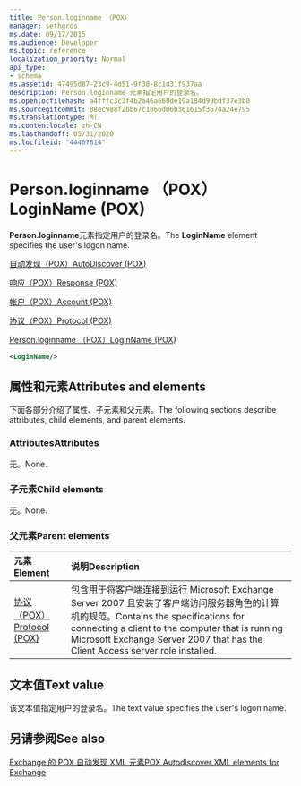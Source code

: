 ```yaml
---
title: Person.loginname （POX）
manager: sethgros
ms.date: 09/17/2015
ms.audience: Developer
ms.topic: reference
localization_priority: Normal
api_type:
- schema
ms.assetid: 47495d87-23c9-4d51-9f38-8c1d31f937aa
description: Person.loginname 元素指定用户的登录名。
ms.openlocfilehash: a4fffc3c3f4b2a46a660de19a184d99bdf37e3b0
ms.sourcegitcommit: 88ec988f2bb67c1866d06b361615f3674a24e795
ms.translationtype: MT
ms.contentlocale: zh-CN
ms.lasthandoff: 05/31/2020
ms.locfileid: "44467814"
---
```

# <a name="loginname-pox"></a><span data-ttu-id="9cd70-103">Person.loginname （POX）</span><span class="sxs-lookup"><span data-stu-id="9cd70-103">LoginName (POX)</span></span>

<span data-ttu-id="9cd70-104">**Person.loginname**元素指定用户的登录名。</span><span class="sxs-lookup"><span data-stu-id="9cd70-104">The **LoginName** element specifies the user's logon name.</span></span> 
  
[<span data-ttu-id="9cd70-105">自动发现（POX）</span><span class="sxs-lookup"><span data-stu-id="9cd70-105">AutoDiscover (POX)</span></span>](autodiscover-pox.md)
  
[<span data-ttu-id="9cd70-106">响应（POX）</span><span class="sxs-lookup"><span data-stu-id="9cd70-106">Response (POX)</span></span>](response-pox.md)
  
[<span data-ttu-id="9cd70-107">帐户（POX）</span><span class="sxs-lookup"><span data-stu-id="9cd70-107">Account (POX)</span></span>](account-pox.md)
  
[<span data-ttu-id="9cd70-108">协议（POX）</span><span class="sxs-lookup"><span data-stu-id="9cd70-108">Protocol (POX)</span></span>](protocol-pox.md)
  
[<span data-ttu-id="9cd70-109">Person.loginname （POX）</span><span class="sxs-lookup"><span data-stu-id="9cd70-109">LoginName (POX)</span></span>](loginname-pox.md)
  
```xml
<LoginName/>
```

## <a name="attributes-and-elements"></a><span data-ttu-id="9cd70-110">属性和元素</span><span class="sxs-lookup"><span data-stu-id="9cd70-110">Attributes and elements</span></span>

<span data-ttu-id="9cd70-111">下面各部分介绍了属性、子元素和父元素。</span><span class="sxs-lookup"><span data-stu-id="9cd70-111">The following sections describe attributes, child elements, and parent elements.</span></span>
  
### <a name="attributes"></a><span data-ttu-id="9cd70-112">Attributes</span><span class="sxs-lookup"><span data-stu-id="9cd70-112">Attributes</span></span>

<span data-ttu-id="9cd70-113">无。</span><span class="sxs-lookup"><span data-stu-id="9cd70-113">None.</span></span>
  
### <a name="child-elements"></a><span data-ttu-id="9cd70-114">子元素</span><span class="sxs-lookup"><span data-stu-id="9cd70-114">Child elements</span></span>

<span data-ttu-id="9cd70-115">无。</span><span class="sxs-lookup"><span data-stu-id="9cd70-115">None.</span></span>
  
### <a name="parent-elements"></a><span data-ttu-id="9cd70-116">父元素</span><span class="sxs-lookup"><span data-stu-id="9cd70-116">Parent elements</span></span>

|<span data-ttu-id="9cd70-117">**元素**</span><span class="sxs-lookup"><span data-stu-id="9cd70-117">**Element**</span></span>|<span data-ttu-id="9cd70-118">**说明**</span><span class="sxs-lookup"><span data-stu-id="9cd70-118">**Description**</span></span>|
|:-----|:-----|
|[<span data-ttu-id="9cd70-119">协议（POX）</span><span class="sxs-lookup"><span data-stu-id="9cd70-119">Protocol (POX)</span></span>](protocol-pox.md) <br/> |<span data-ttu-id="9cd70-120">包含用于将客户端连接到运行 Microsoft Exchange Server 2007 且安装了客户端访问服务器角色的计算机的规范。</span><span class="sxs-lookup"><span data-stu-id="9cd70-120">Contains the specifications for connecting a client to the computer that is running Microsoft Exchange Server 2007 that has the Client Access server role installed.</span></span>  <br/> |
   
## <a name="text-value"></a><span data-ttu-id="9cd70-121">文本值</span><span class="sxs-lookup"><span data-stu-id="9cd70-121">Text value</span></span>

<span data-ttu-id="9cd70-122">该文本值指定用户的登录名。</span><span class="sxs-lookup"><span data-stu-id="9cd70-122">The text value specifies the user's logon name.</span></span>
  
## <a name="see-also"></a><span data-ttu-id="9cd70-123">另请参阅</span><span class="sxs-lookup"><span data-stu-id="9cd70-123">See also</span></span>



[<span data-ttu-id="9cd70-124">Exchange 的 POX 自动发现 XML 元素</span><span class="sxs-lookup"><span data-stu-id="9cd70-124">POX Autodiscover XML elements for Exchange</span></span>](pox-autodiscover-xml-elements-for-exchange.md)

